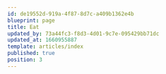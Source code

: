 ```yaml
---
id: de19552d-919a-4f87-8d7c-a409b1362e4b
blueprint: page
title: Eat
updated_by: 73a44fc3-f8d3-4d01-9c7e-095429bb71dc
updated_at: 1660955887
template: articles/index
published: true
position: 3
---
```

